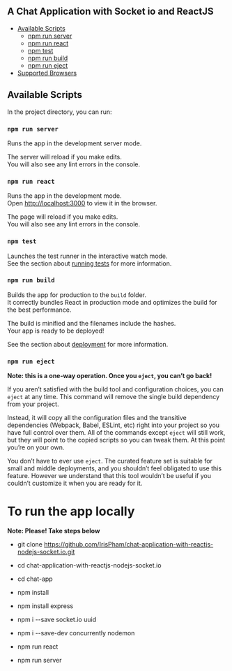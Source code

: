 ## A Chat Application with Socket io and ReactJS

- [Available Scripts](#available-scripts)
  - [npm run server](#npm-run-server)
  - [npm run react](#npm-production-react)
  - [npm test](#npm-test)
  - [npm run build](#npm-run-build)
  - [npm run eject](#npm-run-eject)
- [Supported Browsers](#supported-browsers)

## Available Scripts

In the project directory, you can run:

### `npm run server`

Runs the app in the development server mode.<br>

The server will reload if you make edits.<br>
You will also see any lint errors in the console.

### `npm run react`

Runs the app in the development mode.<br>
Open [http://localhost:3000](http://localhost:3000) to view it in the browser.

The page will reload if you make edits.<br>
You will also see any lint errors in the console.

### `npm test`

Launches the test runner in the interactive watch mode.<br>
See the section about [running tests](#running-tests) for more information.

### `npm run build`

Builds the app for production to the `build` folder.<br>
It correctly bundles React in production mode and optimizes the build for the best performance.

The build is minified and the filenames include the hashes.<br>
Your app is ready to be deployed!

See the section about [deployment](#deployment) for more information.

### `npm run eject`

**Note: this is a one-way operation. Once you `eject`, you can’t go back!**

If you aren’t satisfied with the build tool and configuration choices, you can `eject` at any time. This command will remove the single build dependency from your project.

Instead, it will copy all the configuration files and the transitive dependencies (Webpack, Babel, ESLint, etc) right into your project so you have full control over them. All of the commands except `eject` will still work, but they will point to the copied scripts so you can tweak them. At this point you’re on your own.

You don’t have to ever use `eject`. The curated feature set is suitable for small and middle deployments, and you shouldn’t feel obligated to use this feature. However we understand that this tool wouldn’t be useful if you couldn’t customize it when you are ready for it.

# To run the app locally
**Note: Please! Take steps below**
- git clone https://github.com/IrisPham/chat-application-with-reactjs-nodejs-socket.io.git
- cd chat-application-with-reactjs-nodejs-socket.io
- cd chat-app
- npm install
- npm install express
- npm i --save socket.io uuid
- npm i --save-dev concurrently nodemon

- npm run react
- npm run server
